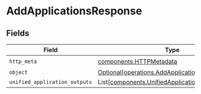 # AddApplicationsResponse


## Fields

| Field                                                                                                      | Type                                                                                                       | Required                                                                                                   | Description                                                                                                |
| ---------------------------------------------------------------------------------------------------------- | ---------------------------------------------------------------------------------------------------------- | ---------------------------------------------------------------------------------------------------------- | ---------------------------------------------------------------------------------------------------------- |
| `http_meta`                                                                                                | [components.HTTPMetadata](../../models/components/httpmetadata.md)                                         | :heavy_check_mark:                                                                                         | N/A                                                                                                        |
| `object`                                                                                                   | [Optional[operations.AddApplicationsResponseBody]](../../models/operations/addapplicationsresponsebody.md) | :heavy_minus_sign:                                                                                         | N/A                                                                                                        |
| `unified_application_outputs`                                                                              | List[[components.UnifiedApplicationOutput](../../models/components/unifiedapplicationoutput.md)]           | :heavy_minus_sign:                                                                                         | N/A                                                                                                        |